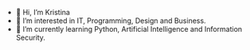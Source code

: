 - 👋 Hi, I’m Kristina
- 👀 I’m interested in IT, Programming, Design and Business.
- 🌱 I’m currently learning Python, Artificial Intelligence and Information Security.

<!---
kristina3698/kristina3698 is a ✨ special ✨ repository because its `README.md` (this file) appears on your GitHub profile.
You can click the Preview link to take a look at your changes.
--->

